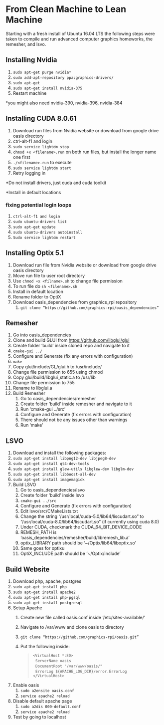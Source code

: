 # From Clean Machine to Lean Machine

Starting with a fresh install of Ubuntu 16.04 LTS the following steps were taken to compile and run advanced computer graphics homeworks, the remesher, and lsvo.

## Installing Nvidia 
1.  `sudo apt-get purge nvidia*`
1.  `sudo add-apt-repository ppa:graphics-drivers/`
1.  `sudo apt-get`
1.  `sudo apt-get install nvidia-375`
1. Restart machine

*you might also need nvidia-390, nvidia-396, nvidia-384

## Installing CUDA 8.0.61
1. Download run files from Nvidia website or download from google drive oasis directory
1. ctrl-alt-f1 and login 
1. `sudo service lightdm stop`
1. `chmod +x <filename>.run` on both run files, but install the longer name one first
1. `./<filename>.run` to execute
1. `sudo service lightdm start`
1. Retry logging in

*Do not install drivers, just cuda and cuda toolkit

*Install in default locations

### fixing potential login loops

1. `ctrl-alt-f1 and login`
1. `sudo ubuntu-drivers list`   
1. `sudo apt-get update` 
1. `sudo ubuntu-drivers autoinstall `    
1. `Sudo service lightdm restart`

## Installing Optix 5.1
1. Download run file from Nvidia website or download from google drive oasis directory
1. Move run file to user root directory
1. Use `chmod +x <filname>.sh` to change file permission
1. To run file do `sh <filename>.sh`
1. Install in default location
1. Rename folder to OptiX
1. Download oasis_dependencies from graphics_rpi repository
    1. `git clone “https://github.com/graphics-rpi/oasis_dependencies”`

## Remesher
1. Go into oasis_dependencies
1. Clone and build GLUI  from https://github.com/libglui/glui
1. Create folder ‘build’ inside cloned repo and navigate to it
1. `cmake-gui ../`
1. Configure and Generate (fix any errors with configuration)
1. `make`
1. Copy glui/include/GL/glui.h to /usr/include/
1. Change file permission to 655 using chmod
1. Copy glui/build/libglui_static.a to /usr/lib
1. Change file permission to 755
1. Rename to libglui.a
1. Build Remesher 
    1. Go to oasis_dependencies/remesher
    1. Create folder ‘build’ inside remesher and navigate to it
    1. Run ‘cmake-gui ../src’
    1. Configure and Generate (fix errors with configuration)
    1. There should not be any issues other than warnings
    1. Run ‘make’

## LSVO
1. Download and install the following packages:
1. `sudo apt-get install libpng12-dev libjpeg8-dev`
1. `sudo apt-get install qt4-dev-tools`
1. `sudo apt-get install glew-utils libglew-dev libglm-dev`    
1. `sudo apt-get install libboost-all-dev`
1. `sudo apt-get install imagemagick`
1. Build LSVO
    1. Go to oasis_dependencies/lsvo 
    1. Create folder ‘build’ inside lsvo
    1. `cmake-gui ../src`
    1. Configure and Generate (fix errors with configuration)
    1. Edit lsvo/src/CMakeLists.txt
    1. Change the string “/usr/local/cuda-5.0/lib64/liscudart.so” to “/usr/local/cuda-8.0/lib64/liscudart.so” (if currently using cuda 8.0)
    1. Under CUDA, checkmark the CUDA_64_BIT_DEVICE_CODE
    1. REMESH_PATH is ‘oasis_dependencies/remesher/build/libremesh_lib.a’
    1. optix_LIBRARY path should be ‘~/Optix/lib64/liboptix.so’
    1. Same goes for optixu
    1. OptiX_INCLUDE path should be ‘~/Optix/include’

## Build Website
1. Download php, apache, postgres
1. `sudo apt-get install php`
1. `sudo apt-get install apache2`
1. `sudo apt-get install php-pgsql`
1. `sudo apt-get install postgresql`
1. Setup Apache
    1. Create new file called oasis.conf inside ‘/etc/sites-available/’
    1. Navigate to /var/www and clone oasis to directory
    1. `git clone “https://github.com/graphics-rpi/oasis.git”`
    1. Put the following inside:

        >`<VirtualHost *:80>` <br />
        >  &nbsp;&nbsp;`ServerName oasis` <br />
        >  &nbsp;&nbsp;`DocumentRoot "/var/www/oasis/"` <br />
        >  &nbsp;&nbsp;`ErrorLog ${APACHE_LOG_DIR}/error.ErrorLog` <br />
        >`</VirtualHost>`
1. Enable oasis
    1. `sudo a2ensite oasis.conf`
    1. `service apache2 reload`
1. Disable default apache page
    1. `sudo a2dis 000-default.conf`
    1. `service apache2 reload`
1. Test by going to localhost
